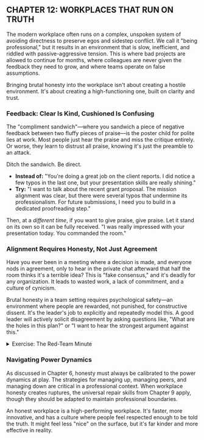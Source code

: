 ## CHAPTER 12: WORKPLACES THAT RUN ON TRUTH

The modern workplace often runs on a complex, unspoken system of avoiding directness to preserve egos and sidestep conflict. We call it "being professional," but it results in an environment that is slow, inefficient, and riddled with passive-aggressive tension. This is where bad projects are allowed to continue for months, where colleagues are never given the feedback they need to grow, and where teams operate on false assumptions.

Bringing brutal honesty into the workplace isn't about creating a hostile environment. It's about creating a high-functioning one, built on clarity and trust.

### Feedback: Clear Is Kind, Cushioned Is Confusing

The "compliment sandwich"—where you sandwich a piece of negative feedback between two fluffy pieces of praise—is the poster child for polite lies at work. Most people just hear the praise and miss the critique entirely. Or worse, they learn to distrust all praise, knowing it's just the preamble to an attack.

Ditch the sandwich. Be direct.

*   **Instead of:** "You're doing a great job on the client reports. I did notice a few typos in the last one, but your presentation skills are really shining."
*   **Try:** "I want to talk about the recent grant proposal. The mission alignment was clear, but there were several typos that undermine its professionalism. For future submissions, I need you to build in a dedicated proofreading step."

Then, at a *different time*, if you want to give praise, give praise. Let it stand on its own so it can be fully received. "I was really impressed with your presentation today. You commanded the room."

### Alignment Requires Honesty, Not Just Agreement

Have you ever been in a meeting where a decision is made, and everyone nods in agreement, only to hear in the private chat afterward that half the room thinks it's a terrible idea? This is "fake consensus," and it's deadly for any organization. It leads to wasted work, a lack of commitment, and a culture of cynicism.

Brutal honesty in a team setting requires psychological safety—an environment where people are rewarded, not punished, for constructive dissent. It's the leader's job to explicitly and repeatedly model this. A good leader will actively solicit disagreement by asking questions like, "What are the holes in this plan?" or "I want to hear the strongest argument against this."

<details>
<summary>Exercise: The Red-Team Minute</summary>

A powerful tactic to detox from fake consensus is to institutionalize dissent. At the end of a meeting, after a decision has been provisionally made, announce: "We are now starting the 'Red-Team Minute.'"

For the next 60 seconds (or more), it is everyone's job to try and poke holes in the plan. All objections, no matter how small, are welcome and are framed as helping the project, not criticizing a person. This simple ritual gives permission for the necessary truth-telling that often gets silenced by social pressure.

</details>

### Navigating Power Dynamics

As discussed in Chapter 6, honesty must always be calibrated to the power dynamics at play. The strategies for managing up, managing peers, and managing down are critical in a professional context. When workplace honesty creates ruptures, the universal repair skills from Chapter 9 apply, though they should be adapted to maintain professional boundaries.

An honest workplace is a high-performing workplace. It's faster, more innovative, and has a culture where people feel respected enough to be told the truth. It might feel less "nice" on the surface, but it's far kinder and more effective in reality. 